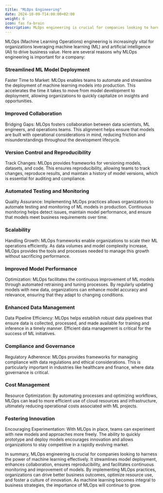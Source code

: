 ```yaml
---
title: "MLOps Engineering"
date: 2024-10-09-T14:00:00+02:00
weight: 6
icon: fas fa-brain
description: MLOps engineering is crucial for companies looking to harness the power of machine learning effectively. It streamlines model deployment, enhances collaboration, ensures reproducibility, and facilitates continuous monitoring and improvement of models. By implementing MLOps practices, organizations can drive better business outcomes, optimize resource use, and foster a culture of innovation. As machine learning becomes integral to business strategies, the importance of MLOps will continue to grow.
---
```


MLOps (Machine Learning Operations) engineering is increasingly vital for organizations leveraging machine learning (ML) and artificial intelligence (AI) to drive business value. Here are several reasons why MLOps engineering is important for a company:

### Streamlined ML Model Deployment
Faster Time to Market: MLOps enables teams to automate and streamline the deployment of machine learning models into production. This accelerates the time it takes to move from model development to deployment, allowing organizations to quickly capitalize on insights and opportunities.

### Improved Collaboration
Bridging Gaps: MLOps fosters collaboration between data scientists, ML engineers, and operations teams. This alignment helps ensure that models are built with operational considerations in mind, reducing friction and misunderstandings throughout the development lifecycle.

### Version Control and Reproducibility
Track Changes: MLOps provides frameworks for versioning models, datasets, and code. This ensures reproducibility, allowing teams to track changes, reproduce results, and maintain a history of model versions, which is essential for auditing and compliance.

### Automated Testing and Monitoring
Quality Assurance: Implementing MLOps practices allows organizations to automate testing and monitoring of ML models in production. Continuous monitoring helps detect issues, maintain model performance, and ensure that models meet business requirements over time.

### Scalability
Handling Growth: MLOps frameworks enable organizations to scale their ML operations efficiently. As data volumes and model complexity increase, MLOps provides the tools and processes needed to manage this growth without sacrificing performance.

### Improved Model Performance
Optimization: MLOps facilitates the continuous improvement of ML models through automated retraining and tuning processes. By regularly updating models with new data, organizations can enhance model accuracy and relevance, ensuring that they adapt to changing conditions.

### Enhanced Data Management
Data Pipeline Efficiency: MLOps helps establish robust data pipelines that ensure data is collected, processed, and made available for training and inference in a timely manner. Efficient data management is critical for the success of ML initiatives.

### Compliance and Governance
Regulatory Adherence: MLOps provides frameworks for managing compliance with data regulations and ethical considerations. This is particularly important in industries like healthcare and finance, where data governance is critical.

### Cost Management
Resource Optimization: By automating processes and optimizing workflows, MLOps can lead to more efficient use of cloud resources and infrastructure, ultimately reducing operational costs associated with ML projects.

### Fostering Innovation
Encouraging Experimentation: With MLOps in place, teams can experiment with new models and approaches more freely. The ability to quickly prototype and deploy models encourages innovation and allows organizations to stay competitive in a rapidly evolving market.

In summary, MLOps engineering is crucial for companies looking to harness the power of machine learning effectively. It streamlines model deployment, enhances collaboration, ensures reproducibility, and facilitates continuous monitoring and improvement of models. By implementing MLOps practices, organizations can drive better business outcomes, optimize resource use, and foster a culture of innovation. As machine learning becomes integral to business strategies, the importance of MLOps will continue to grow.